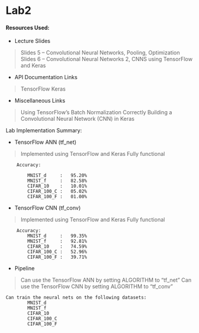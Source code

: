 # Lab2

#### Resources Used:
*	Lecture Slides
>	Slides 5 – Convolutional Neural Networks, Pooling, Optimization
>	Slides 6 – Convolutional Neural Networks 2, CNNS using TensorFlow and Keras

*	API Documentation Links
>	TensorFlow
>	Keras

*	Miscellaneous Links
>	Using TensorFlow’s Batch Normalization Correctly
>	Building a Convolutional Neural Network (CNN) in Keras


Lab Implementation Summary:
*	TensorFlow ANN (tf_net)
>	Implemented using TensorFlow and Keras
>	Fully functional
```
	Accuracy:

		MNIST_d		: 	95.20%	
		MNIST_f		: 	82.58%
		CIFAR_10	: 	10.01%
		CIFAR_100_C	: 	05.02%
		CIFAR_100_F	: 	01.00%

```

*	TensorFlow CNN (tf_conv)
>	Implemented using TensorFlow and Keras 
>	Fully functional
```
	Accuracy:
		MNIST_d		: 	99.35%
		MNIST_f		: 	92.81%
		CIFAR_10	: 	74.59%
		CIFAR_100_C	: 	52.96%
		CIFAR_100_F	: 	39.71%
```

*	Pipeline
>	Can use the TensorFlow ANN by setting ALGORITHM to “tf_net”
>	Can use the TensorFlow CNN by setting ALGORITHM to “tf_conv”
```	
Can train the neural nets on the following datasets:
		MNIST_d 
		MNIST_f 
		CIFAR_10
		CIFAR_100_C
		CIFAR_100_F
```
